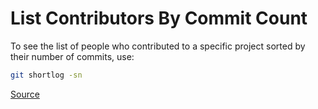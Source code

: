 # List Contributors By Commit Count

To see the list of people who contributed to a specific project sorted by their number of commits, use:

```bash
git shortlog -sn
```

[Source](https://csswizardry.com/2017/05/little-things-i-like-to-do-with-git/)
